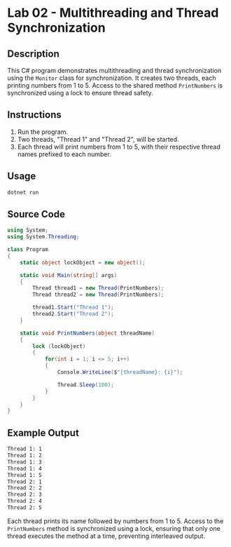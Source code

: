 # Lab 02 - Multithreading and Thread Synchronization

## Description
This C# program demonstrates multithreading and thread synchronization using the `Monitor` class for synchronization. It creates two threads, each printing numbers from 1 to 5. Access to the shared method `PrintNumbers` is synchronized using a lock to ensure thread safety.

## Instructions
1. Run the program.
2. Two threads, "Thread 1" and "Thread 2", will be started.
3. Each thread will print numbers from 1 to 5, with their respective thread names prefixed to each number.

## Usage
```bash
dotnet run
```

## Source Code
```csharp
using System;
using System.Threading;

class Program
{
    static object lockObject = new object();

    static void Main(string[] args)
    {
        Thread thread1 = new Thread(PrintNumbers);
        Thread thread2 = new Thread(PrintNumbers);

        thread1.Start("Thread 1");
        thread2.Start("Thread 2");
    }

    static void PrintNumbers(object threadName)
    {
        lock (lockObject)
        {
            for(int i = 1; i <= 5; i++)
            {
                Console.WriteLine($"{threadName}: {i}");

                Thread.Sleep(100);
            }
        }
    }
}
```

## Example Output
```bash
Thread 1: 1
Thread 1: 2
Thread 1: 3
Thread 1: 4
Thread 1: 5
Thread 2: 1
Thread 2: 2
Thread 2: 3
Thread 2: 4
Thread 2: 5
```

Each thread prints its name followed by numbers from 1 to 5. Access to the `PrintNumbers` method is synchronized using a lock, ensuring that only one thread executes the method at a time, preventing interleaved output.